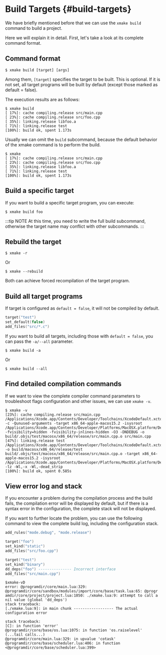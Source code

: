 # Build Targets {#build-targets}

We have briefly mentioned before that we can use the `xmake build` command to build a project.

Here we will explain it in detail. First, let's take a look at its complete command format.

## Command format

```console
$ xmake build [target] [args]
```

Among them, `[target]` specifies the target to be built. This is optional. If it is not set, all target programs will be built by default (except those marked as default = false).

The execution results are as follows:

```console
$ xmake build
[ 17%]: cache compiling.release src/main.cpp
[ 23%]: cache compiling.release src/foo.cpp
[ 35%]: linking.release libfoo.a
[ 71%]: linking.release test
[100%]: build ok, spent 1.173s
```

Usually we can omit the `build` subcommand, because the default behavior of the xmake command is to perform the build.

```console
$ xmake
[ 17%]: cache compiling.release src/main.cpp
[ 23%]: cache compiling.release src/foo.cpp
[ 35%]: linking.release libfoo.a
[ 71%]: linking.release test
[100%]: build ok, spent 1.173s
```

## Build a specific target

If you want to build a specific target program, you can execute:

```console
$ xmake build foo
```

:::tip NOTE
At this time, you need to write the full build subcommand, otherwise the target name may conflict with other subcommands.
:::

## Rebuild the target

```console
$ xmake -r
```

Or

```console
$ xmake --rebuild
```

Both can achieve forced recompilation of the target program.

## Build all target programs

If target is configured as `default = false`, it will not be compiled by default.

```lua
target("test")
set_default(false)
add_files("src/*.c")
```

If you want to build all targets, including those with `default = false`, you can pass the `-a/--all` parameter.

```console
$ xmake build -a
```

Or

```console
$ xmake build --all
```

## Find detailed compilation commands

If we want to view the complete compiler command parameters to troubleshoot flags configuration and other issues, we can use `xmake -v`.

```console
$ xmake -v
[23%]: cache compiling.release src/main.cpp
/Applications/Xcode.app/Contents/Developer/Toolchains/XcodeDefault.xctoolchain/usr/bin/clang -c -Qunused-arguments -target x86_64-apple-macos15.2 -isysroot /Applications/Xcode.app/Contents/Developer/Platforms/MacOSX.platform/Developer/SDKs/MacOSX15.2.sdk -fvisibility=hidden -fvisibility-inlines-hidden -O3 -DNDEBUG -o build/.objs/test/macosx/x86_64/release/src/main.cpp.o src/main.cpp
[47%]: linking.release test
/Applications/Xcode.app/Contents/Developer/Toolchains/XcodeDefault.xctoolchain/usr/bin/clang++ -o build/macosx/x86_64/release/test build/.objs/test/macosx/x86_64/release/src/main.cpp.o -target x86_64-apple-macos15.2 -isysroot /Applications/Xcode.app/Contents/Developer/Platforms/MacOSX.platform/Developer/SDKs/MacOSX15.2.sdk -lz -Wl,-x -Wl,-dead_strip
[100%]: build ok, spent 0.585s
```

## View error log and stack

If you encounter a problem during the compilation process and the build fails, the compilation error will be displayed by default, but if there is a syntax error in the configuration, the complete stack will not be displayed.

If you want to further locate the problem, you can use the following command to view the complete build log, including the configuration stack.

```lua
add_rules("mode.debug", "mode.release")

target("foo") 
set_kind("static") 
add_files("src/foo.cpp")

target("test") 
set_kind("binary") 
dd_deps("foo") --------------- Incorrect interface 
add_files("src/main.cpp")
```

```console
$xmake-vD
error: @programdir/core/main.lua:329: @programdir/core/sandbox/modules/import/core/base/task.lua:65: @progr
amdir/core/project/project.lua:1050: ./xmake.lua:9: attempt to call a nil value (global 'dd_deps')
stack traceback: 
[./xmake.lua:9]: in main chunk ------------------ The actual configuration error

stack traceback:
[C]: in function 'error'
@programdir/core/base/os.lua:1075: in function 'os.raiselevel'
(...tail calls...)
@programdir/core/main.lua:329: in upvalue 'cotask'
@programdir/core/base/scheduler.lua:406: in function <@programdir/core/base/scheduler.lua:399>
```
